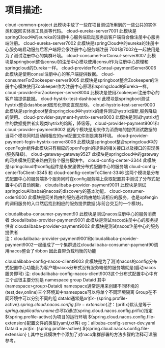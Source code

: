 # 项目描述:
cloud-common-project                  此模块中放了一些在项目测试所用到的一些公共的实体类和返回实体类工具类等代码。
cloud-eureka-server7001               此模块是springCloud中的eureka的注册中心服务端启动服务后客户端将会像注册中心服务端注册。
cloud-eureka-server7002               此模块是springCloud中的eureka的注册中心服务端启动服务后客户端将会像注册中心服务端注册 7001和7002在一起使用是为了测试注册中心的集群环境。
cloud-consumerForConsul-server8007    此模块是springboot整合consul的注册中心模块使用consul作为注册中心原理和springcloud的Eureka一样。
cloud-providerForConsul-paymentServer8006                此模块是使用consul注册中心的客户端提供数据。
cloud-consumerForZookeeper-server8005 此模块是springboot整合Zookeeper的注册中心模块使用Zookeeper作为注册中心原理和springcloud的Eureka一样。
cloud-providerForZookeeper-server8004                    此模块是使用Zookeeper注册中心的客户端提供数据。
cloud-hystrix-test-dashboard          此模块是springboot测试hystrix整合dashboard图形化界面直观反映。
cloud-hystrix-test-server9000         此模块是springboot整合springcloud中hystrix的组件测试hystrix熔断,服务降级的使用。
cloud-provider-payment-hystrix-server8003 此模块是测试hystrix组件的数据提供者实现类hytrix的熔断，降级等。
cloud-provider-payment8001和cloud-provider-payment8002  这两个模块是用来作为消费端的提供测试数据的当两个模块同时启动用相应的yml配置文件则是集群环境。
cloud-provider-payment-fegin-hystrix-server8008          此模块是springboot整合springcloud中的openFegin组件此模块只有相应的openFegin的提供的相关接口以及接口的实现类(服务降级)。
cloud-gateway-gateway9527                                此模块是springcloud中的gateway的网关模块用爱来路由到各个服务模块中。
cloud-config-center-3344                                 此模块是springcloud中config组件是永安里做分布式配置中心的服务端
cloud-config-centerToClient-3345 和 cloud-config-centerToClient-3346 这两个模块是分布式配置中心的服务端多个服务同时在config服务端上获取配置其中测试了分布式配置中心的自动刷新。
cloudalibaba-provider-payment9001                        此模块是测试springclouAlibaba的nacos的discovery的基本功能。
cloud-consumer-order8000               此模块是网关路由的服务通过路由地址调相应的服务，也是opfengin的调用服务的入口然后找到相应的服务提供数据(与前台交互的一个模块)。

cloudalibaba-consumer-payment90        此模块是测试nacos注册中心的服务消费者
cloudalibaba-provider-payment9001      此模块是测试nacos注册中心的服务提供者
cloudalibaba-provider-payment9002      此模块是测试nacos注册中心的服务提供者    
注：cloudalibaba-provider-payment9001和cloudalibaba-provider-payment9002一起组成了一个集群通过cloudalibaba-consumer-payment90调用nacos整合了ribbon
    因此自带负载均衡的功能
    
 cloudalibaba-config-nacos-client9003  此模块是为了测试nacos的config分布式配置中心功能此为客户端nacos分布式没有服务端他的服务端就是(启动nacos服务即可)
 注: cloudalibaba-config-nacos-client9003这个分布式配置中心中有三个点很主要分别是 namespace group Dataid 其中(namespace>group>Dataid)
     namespace通常是用来创建不同环境的(test,dev,online)三个环境其中namespace可以将单个不同环境隔离
     Group在不同环境中可以分别不同的组
     dataId通常是${prifix}-${spring.profile-active}.${spring.cloud.nacos.config.file-extension} 
     (注：${prifix}默认是等于${spring.application.name} 也可以通过${spring.cloud.nacos.config.prifix}指定 ${spring.profile-active}为项目的运行环境
          ${spring.cloud.nacos.config.file-extension}配置文件的类型(yaml,txt等)    eg：alibaba-config-server-dev.yaml
      Dataid = ${prifix}-${spring.profile-active}.${spring.cloud.nacos.config.file-extension} 
     ),其中在此模块中个添加了对naco集群部署的方法步骤的注释可详细参考。
       


